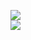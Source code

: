 [![](https://img.shields.io/badge/Made%20With-Github%20Spray-lightgrey.svg?style=for-the-badge&logo=github)](https://github.com/Annihil/github-spray#1212)  
[![](https://i.imgur.com/2DrTn0Z.gif)](https://github.com/Annihil/github-spray)